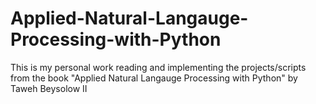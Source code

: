 # Applied-Natural-Langauge-Processing-with-Python
This is my personal work reading and implementing the projects/scripts from the book "Applied Natural Langauge Processing with Python" by Taweh Beysolow II

